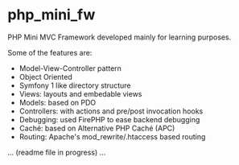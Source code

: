 php_mini_fw
===========

PHP Mini MVC Framework developed mainly for learning purposes.

Some of the features are:

- Model-View-Controller pattern
- Object Oriented
- Symfony 1 like directory structure
- Views: layouts and embedable views
- Models: based on PDO
- Controllers: with actions and pre/post invocation hooks
- Debugging: used FirePHP to ease backend debugging
- Caché: based on Alternative PHP Caché (APC)
- Routing: Apache's mod_rewrite/.htaccess based routing


... (readme file in progress) ...
